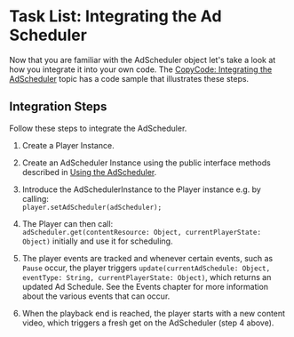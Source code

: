 # Task List: Integrating the Ad Scheduler

Now that you are familiar with the AdScheduler object let's take a look at how you integrate it into your own code.  The [CopyCode: Integrating the AdScheduler](ad-integration.md) topic has a code sample that illustrates these steps.

## Integration Steps
Follow these steps to integrate the AdScheduler.

1. Create a Player Instance.

2. Create an AdScheduler Instance using the public interface methods described in [Using the AdScheduler](construct.md).

3. Introduce the AdSchedulerInstance to the Player instance e.g. by calling:  
`player.setAdScheduler(adScheduler);`

4. The Player can then call:   
`adScheduler.get(contentResource: Object, currentPlayerState: Object)` initially and use it for scheduling.

5. The player events are tracked and whenever certain events, such as `Pause` occur, the player triggers 
   `update(currentAdSchedule: Object, eventType: String, currentPlayerState: Object)`, which returns an updated Ad Schedule. See the Events chapter for more information about the various events that can occur.

6. When the playback end is reached, the player starts with a new content video, which triggers a fresh get on the AdScheduler (step 4 above).
  





